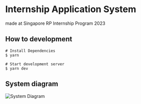 # Internship Application System

made at Singapore RP Internship Program 2023

## How to development

```
# Install Dependencies
$ yarn

# Start development server
$ yarn dev
```

## System diagram
![System Diagram](https://files.db0.jp/sgrp-intern_config.png)
